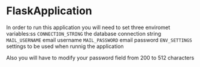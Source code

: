 # FlaskApplication

In order to run this application you will need to set three enviromet variables:ss
    `CONNECTION_STRING` the database connection string
    `MAIL_USERNAME` email username
    `MAIL_PASSWORD` email password
    `ENV_SETTINGS` settings to be used when runnig the application
    
Also you will have to modify your password field from 200 to 512 characters
